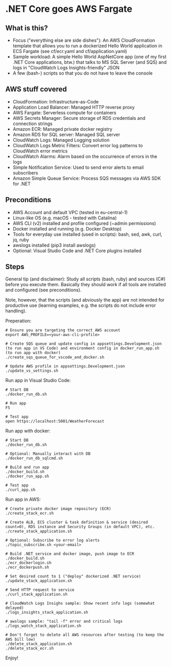 # .NET Core goes AWS Fargate

## What is this?

- Focus ("everything else are side dishes"): An AWS CloudFormation template that allows you to run a dockerized Hello World application in ECS Fargate (see cf/ecr.yaml and cf/application.yaml)
- Sample workload: A simple Hello World AspNetCore app (one of my first .NET Core applications, btw.) that talks to MS SQL Server (and SQS) and logs in "CloudWatch Logs Insights-friendly" JSON
- A few (bash-) scripts so that you do not have to leave the console

## AWS stuff covered

- CloudFormation: Infrastructure-as-Code
- Application Load Balancer: Managed HTTP reverse proxy
- AWS Fargate: Serverless compute for containers
- AWS Secrets Manager: Secure storage of RDS credentials and connection strings
- Amazon ECR: Managed private docker registry
- Amazon RDS for SQL server: Managed SQL server
- CloudWatch Logs: Managed Logging solution
- CloudWatch Logs Metric Filters: Convert error log patterns to CloudWatch error metrics
- CloudWatch Alarms: Alarm based on the occurrence of errors in the logs
- Simple Notification Service: Used to send error alerts to email subscribers 
- Amazon Simple Queue Service: Process SQS messages via AWS SDK for .NET

## Preconditions

- AWS Account and default VPC (tested in eu-central-1)
- Linux-like OS (e.g. macOS - tested with Catalina)
- AWS CLI (v2) installed and profile configured (~admin permissions)
- Docker installed and running (e.g. Docker Desktop)
- Tools for everyday use installed (used in scripts): bash, sed, awk, curl, jq, ruby
- awslogs installed (pip3 install awslogs)
- Optional: Visual Studio Code and .NET Core plugins installed

## Steps

General tip (and disclaimer): Study all scripts (bash, ruby) and sources (C#) before you execute them. Basically they should work if all tools are installed and configured (see preconditions). 

Note, however, that the scripts (and abviously the app) are not intended for productive use (learning examples, e.g. the scripts do not include error handling).

Preperation:

    # Ensure you are targeting the correct AWS account
    export AWS_PROFILE=<your-aws-cli-profile>

    # Create SQS queue and update config in appsettings.Development.json (to run app in VS Code) and environment config in docker_run_app.sh (to run app with docker)
    ./create_sqs_queue_for_vscode_and_docker.sh

    # Update AWS profile in appsettings.Development.json
    ./update_vs_settings.sh 

Run app in Visual Studio Code:

    # Start DB
    ./docker_run_db.sh

    # Run app
    F5

    # Test app
    open https://localhost:5001/WeatherForecast

Run app with docker:

    # Start DB
    ./docker_run_db.sh

    # Optional: Manually interact with DB
    ./docker_run_db_sqlcmd.sh

    # Build and run app
    ./docker_build.sh
    ./docker_run_app.sh

    # Test app
    ./curl_app.sh

Run app in AWS:

    # Create private docker image repository (ECR)
    ./create_stack_ecr.sh
    
    # Create ALB, ECS cluster & task definition & service (desired count=0), RDS instance and Security Groups (in default VPC), etc.
    ./create_stack_application.sh

    # Optional: Subscribe to error log alerts
    ./topic_subscribe.sh <your-email>

    # Build .NET service and docker image, push image to ECR
    ./docker_build.sh
    ./ecr_dockerlogin.sh
    ./ecr_dockerpush.sh 

    # Set desired count to 1 ("deploy" dockerized .NET service)
    ./update_stack_application.sh

    # Send HTTP request to service
    ./curl_stack_application.sh
   
    # CloudWatch Logs Insighs sample: Show recent info logs (somewhat delayed)
    ./logs_insights_stack_application.sh

    # awslogs sample: "tail -f" error and critical logs
    ./logs_watch_stack_application.sh

    # Don't forget to delete all AWS resources after testing (to keep the AWS bill low)
    ./delete_stack_application.sh 
    ./delete_stack_ecr.sh

Enjoy!
